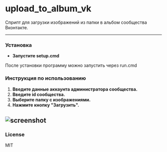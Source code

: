 # upload_to_album_vk
Сприпт для загрузки изображений из папки в альбом сообщества Вконтакте.

------------
### Установка
- **Запустите setup.cmd**

После установки программу можно запустить через run.cmd

### Инструкция по использованию
1. **Введите данные аккаунта администратора сообщества.**
2. **Введите id сообщества.**
3. **Выберите папку с изображениями.**
4. **Нажмите кнопку "Загрузить".**

![screenshot](https://raw.githubusercontent.com/Jumas-Cola/useful_scripts/master/VK/upload_to_album_vk/screen.png)
------------

### License
MIT
